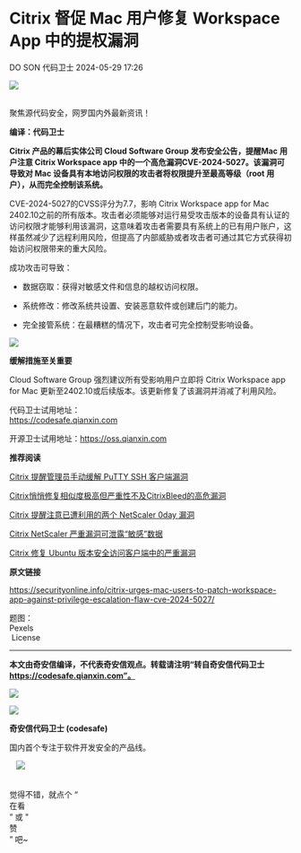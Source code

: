 #  Citrix 督促 Mac 用户修复 Workspace App 中的提权漏洞   
DO SON  代码卫士   2024-05-29 17:26  
  
![](https://mmbiz.qpic.cn/mmbiz_gif/Az5ZsrEic9ot90z9etZLlU7OTaPOdibteeibJMMmbwc29aJlDOmUicibIRoLdcuEQjtHQ2qjVtZBt0M5eVbYoQzlHiaw/640?wx_fmt=gif "")  
  
   
聚焦源代码安全，网罗国内外最新资讯！  
  
**编译：代码卫士**  
  
**Citrix 产品的幕后实体公司 Cloud Software Group 发布安全公告，提醒Mac 用户注意 Citrix Workspace app 中的一个高危漏洞CVE-2024-5027。该漏洞可导致对 Mac 设备具有本地访问权限的攻击者将权限提升至最高等级（root 用户），从而完全控制该系统。**  
  
  
  
CVE-2024-5027的CVSS评分为7.7，影响 Citrix Workspace app for Mac 2402.10之前的所有版本。攻击者必须能够对运行易受攻击版本的设备具有认证的访问权限才能够利用该漏洞，这意味着攻击者需要具有系统上的已有用户账户，这样虽然减少了远程利用风险，但提高了内部威胁或者攻击者可通过其它方式获得初始访问权限带来的重大风险。  
  
成功攻击可导致：  
  
- 数据窃取：获得对敏感文件和信息的越权访问权限。  
  
- 系统修改：修改系统共设置、安装恶意软件或创建后门的能力。  
  
- 完全接管系统：在最糟糕的情况下，攻击者可完全控制受影响设备。  
  
  
  
  
![](https://mmbiz.qpic.cn/mmbiz_gif/oBANLWYScMTvKA4buNrJMJ4aicp77CQicsNh585DsJdFPibETJtWOlVibd36ttaN9iaFyvpmTN78KpoyUrHr1nVpuVA/640?wx_fmt=gif&from=appmsg "")  
  
**缓解措施至关重要**  
  
  
  
  
  
Cloud Software Group 强烈建议所有受影响用户立即将 Citrix Workspace app for Mac 更新至2402.10或后续版本。该更新修复了该漏洞并消减了利用风险。  
  
  
  
  
代码卫士试用地址：  
https://codesafe.qianxin.com  
  
开源卫士试用地址：https://oss.qianxin.com  
  
  
  
  
  
  
  
  
  
  
**推荐阅读**  
  
[Citrix 提醒管理员手动缓解 PuTTY SSH 客户端漏洞](http://mp.weixin.qq.com/s?__biz=MzI2NTg4OTc5Nw==&mid=2247519453&idx=1&sn=b108366a369534bc2bc55f5a5089d587&chksm=ea94bdb7dde334a1ed46fce3773a11cab5d7d420a9b40d13263be90a5ffc622be738b323c0ec&scene=21#wechat_redirect)  
  
  
[Citrix悄悄修复相似度极高但严重性不及CitrixBleed的高危漏洞](http://mp.weixin.qq.com/s?__biz=MzI2NTg4OTc5Nw==&mid=2247519419&idx=1&sn=3bb85759ff76414bd555bb55aa1b3c16&chksm=ea94bdd1dde334c73add716fd4c17f5d7be8d21d23464d3e187d43446f34d83e52d9482ed5cd&scene=21#wechat_redirect)  
  
  
[Citrix 提醒注意已遭利用的两个 NetScaler 0day 漏洞](http://mp.weixin.qq.com/s?__biz=MzI2NTg4OTc5Nw==&mid=2247518689&idx=1&sn=0c28377e9cd188322fb8de2c9b984d4f&chksm=ea94b88bdde3319d66fb2901eac70e83e8071ee933f5b8bdb067917e92e94c9d23efc23f4ea8&scene=21#wechat_redirect)  
  
  
[Citrix NetScaler 严重漏洞可泄露“敏感”数据](http://mp.weixin.qq.com/s?__biz=MzI2NTg4OTc5Nw==&mid=2247517841&idx=2&sn=de64058a934247781132d8fdd5886240&chksm=ea94b7fbdde33eed8920dc403119072a08ff3f018fc6122497a8acfadfbdcf1fca8ab3aa986b&scene=21#wechat_redirect)  
  
  
[Citrix 修复 Ubuntu 版本安全访问客户端中的严重漏洞](http://mp.weixin.qq.com/s?__biz=MzI2NTg4OTc5Nw==&mid=2247517034&idx=4&sn=6e2b7be2533c1e454539a3b4905483c7&chksm=ea94b200dde33b16f46f5c52b43bc116d9a9ed99bf381bbe9dbd8d1b3902ca57cb785c81a283&scene=21#wechat_redirect)  
  
  
  
  
  
**原文链接**  
  
  
https://securityonline.info/citrix-urges-mac-users-to-patch-workspace-app-against-privilege-escalation-flaw-cve-2024-5027/  
  
  
题图：  
Pexels  
 License  
  
****  
**本文由奇安信编译，不代表奇安信观点。转载请注明“转自奇安信代码卫士 https://codesafe.qianxin.com”。**  
  
  
  
  
![](https://mmbiz.qpic.cn/mmbiz_jpg/oBANLWYScMSf7nNLWrJL6dkJp7RB8Kl4zxU9ibnQjuvo4VoZ5ic9Q91K3WshWzqEybcroVEOQpgYfx1uYgwJhlFQ/640?wx_fmt=jpeg "")  
  
![](https://mmbiz.qpic.cn/mmbiz_jpg/oBANLWYScMSN5sfviaCuvYQccJZlrr64sRlvcbdWjDic9mPQ8mBBFDCKP6VibiaNE1kDVuoIOiaIVRoTjSsSftGC8gw/640?wx_fmt=jpeg "")  
  
**奇安信代码卫士 (codesafe)**  
  
国内首个专注于软件开发安全的产品线。  
  
   ![](https://mmbiz.qpic.cn/mmbiz_gif/oBANLWYScMQ5iciaeKS21icDIWSVd0M9zEhicFK0rbCJOrgpc09iaH6nvqvsIdckDfxH2K4tu9CvPJgSf7XhGHJwVyQ/640?wx_fmt=gif "")  
  
   
觉得不错，就点个 “  
在看  
” 或 "  
赞  
” 吧~  
  
